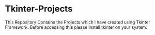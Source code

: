 # Tkinter-Projects
This Repository Contains the Projects which I have created using Tkinter Framework.
Before accessing this please install tkinter on your system.
